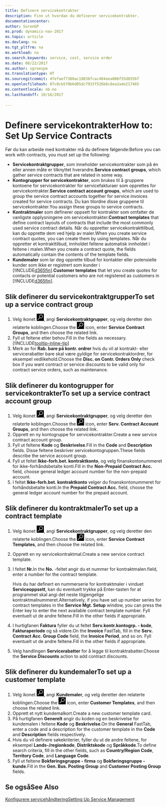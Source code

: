 ```yaml
---
title: Definere servicekontrakter
description: Finn ut hvordan du definerer servicekontrakter.
documentationcenter: 
author: SorenGP
ms.prod: dynamics-nav-2017
ms.topic: article
ms.devlang: na
ms.tgt_pltfrm: na
ms.workload: na
ms.search.keywords: service, cost, service order
ms.date: 08/22/2017
ms.author: sgroespe
ms.translationtype: HT
ms.sourcegitcommit: 4fefaef7380ac10836fcac404eea006f55d8556f
ms.openlocfilehash: 07c0cb570b6d05dc7915f526b6c8ea2ade217465
ms.contentlocale: nb-no
ms.lasthandoff: 10/16/2017

---
```


# <a name="how-to-set-up-service-contracts"></a><span data-ttu-id="6099c-103">Definere servicekontrakter</span><span class="sxs-lookup"><span data-stu-id="6099c-103">How to: Set Up Service Contracts</span></span>
<span data-ttu-id="6099c-104">Før du kan arbeide med kontrakter må du definere følgende:</span><span class="sxs-lookup"><span data-stu-id="6099c-104">Before you can work with contracts, you must set up the following:</span></span> 

* <span data-ttu-id="6099c-105">**Servicekontraktgrupper**, som inneholder servicekontrakter som på én eller annen måte er tilknyttet hverandre.</span><span class="sxs-lookup"><span data-stu-id="6099c-105">**Service contract groups**, which gather service contracts that are related in some way.</span></span>
* <span data-ttu-id="6099c-106">**Kontogrupper for servicekontrakter**, som brukes til å gruppere kontoene for servicekontrakter for servicefakturaer som opprettes for servicekontrakter.</span><span class="sxs-lookup"><span data-stu-id="6099c-106">**Service contract account groups**, which are used to group the service contract accounts together for service invoices created for service contracts.</span></span> <span data-ttu-id="6099c-107">Du kan tilordne disse gruppene til servicekontrakter.</span><span class="sxs-lookup"><span data-stu-id="6099c-107">You assign these groups to service contracts.</span></span>  
* <span data-ttu-id="6099c-108">**Kontraktmaler** som definerer oppsett for kontrakter som omfatter de vanligste opplysningene om servicekontrakter.</span><span class="sxs-lookup"><span data-stu-id="6099c-108">**Contract templates** that define contract layouts of contracts that include the most commonly used service contract details.</span></span> <span data-ttu-id="6099c-109">Når du oppretter servicekontrakttilbud, kan du opprette dem ved hjelp av maler.</span><span class="sxs-lookup"><span data-stu-id="6099c-109">When you create service contract quotes, you can create them by using templates.</span></span> <span data-ttu-id="6099c-110">Når du oppretter et kontrakttilbud, innholdet feltene automatisk innholdet i feltene i malen.</span><span class="sxs-lookup"><span data-stu-id="6099c-110">When you create a contract quote, the fields automatically contain the contents of the template fields.</span></span>
* <span data-ttu-id="6099c-111">**Kundemaler** som lar deg opprette tilbud for kontakter eller potensielle kunder som ikke er registrert som kunder i [!INCLUDE[d365fin](includes/d365fin_md.md)].</span><span class="sxs-lookup"><span data-stu-id="6099c-111">**Customer templates** that let you create quotes for contacts or potential customers who are not registered as customers in [!INCLUDE[d365fin](includes/d365fin_md.md)].</span></span>  

## <a name="to-set-up-a-service-contract-group"></a><span data-ttu-id="6099c-112">Slik definerer du servicekontraktgrupper</span><span class="sxs-lookup"><span data-stu-id="6099c-112">To set up a service contract group</span></span>  
1. <span data-ttu-id="6099c-113">Velg ikonet ![Søk etter side eller rapport](media/ui-search/search_small.png "Søk etter side eller rapport"), angi **Servicekontraktgrupper**, og velg deretter den relaterte koblingen.</span><span class="sxs-lookup"><span data-stu-id="6099c-113">Choose the ![Search for Page or Report](media/ui-search/search_small.png "Search for Page or Report icon") icon, enter **Service Contract Groups**, and then choose the related link.</span></span>  
2. <span data-ttu-id="6099c-114">Fyll ut feltene etter behov.</span><span class="sxs-lookup"><span data-stu-id="6099c-114">Fill in the fields as necessary.</span></span> [!INCLUDE[tooltip-inline-tip](includes/tooltip-inline-tip_md.md)]
3. <span data-ttu-id="6099c-115">Merk av for **Rab. bare på kontr. ordrer** hvis du vil at kontrakt- eller servicerabatter bare skal være gyldige for servicekontraktordrer, for eksempel vedlikehold.</span><span class="sxs-lookup"><span data-stu-id="6099c-115">Choose the **Disc. on Contr. Orders Only** check box if you want contract or service discounts to be valid only for contract service orders, such as maintenance.</span></span>  

## <a name="to-set-up-a-service-contract-account-group"></a><span data-ttu-id="6099c-116">Slik definerer du kontogrupper for servicekontrakter</span><span class="sxs-lookup"><span data-stu-id="6099c-116">To set up a service contract account group</span></span>  
1. <span data-ttu-id="6099c-117">Velg ikonet ![Søk etter side eller rapport](media/ui-search/search_small.png "Søk etter side eller rapport"), angi **Servicekontraktgrupper**, og velg deretter den relaterte koblingen.</span><span class="sxs-lookup"><span data-stu-id="6099c-117">Choose the ![Search for Page or Report](media/ui-search/search_small.png "Search for Page or Report icon") icon, enter **Serv. Contract Account Groups**, and then choose the related link.</span></span>  
2. <span data-ttu-id="6099c-118">Opprett en ny kontogruppe for servicekontrakter.</span><span class="sxs-lookup"><span data-stu-id="6099c-118">Create a new service contract account group.</span></span>   
3. <span data-ttu-id="6099c-119">Fyll ut feltene **Kode** og **Beskrivelse**.</span><span class="sxs-lookup"><span data-stu-id="6099c-119">Fill in the **Code** and **Description** fields.</span></span> <span data-ttu-id="6099c-120">Disse feltene beskriver servicekontogruppen.</span><span class="sxs-lookup"><span data-stu-id="6099c-120">These fields describe the service account group.</span></span>  
4. <span data-ttu-id="6099c-121">Fyll ut feltet **Ikke-forh.bet. kontraktkonto**, og velg finanskontonummeret for ikke-forhåndsbetalte konti.</span><span class="sxs-lookup"><span data-stu-id="6099c-121">Fill in the **Non-Prepaid Contract Acc.** field, choose general ledger account number for the non-prepaid account.</span></span>  
5. <span data-ttu-id="6099c-122">I feltet **Ikke-forh.bet. kontraktkonto** velger du finanskontonummeret for forhåndsbetalte konti.</span><span class="sxs-lookup"><span data-stu-id="6099c-122">In the **Prepaid Contract Acc.** field, choose the general ledger account number for the prepaid account.</span></span>  

## <a name="to-set-up-a-contract-template"></a><span data-ttu-id="6099c-123">Slik definerer du kontraktmaler</span><span class="sxs-lookup"><span data-stu-id="6099c-123">To set up a contract template</span></span>  
1. <span data-ttu-id="6099c-124">Velg ikonet ![Søk etter side eller rapport](media/ui-search/search_small.png "Søk etter side eller rapport"), angi **Servicekontraktgrupper**, og velg deretter den relaterte koblingen.</span><span class="sxs-lookup"><span data-stu-id="6099c-124">Choose the ![Search for Page or Report](media/ui-search/search_small.png "Search for Page or Report icon") icon, enter **Service Contract Templates**, and then choose the related link.</span></span>  
2. <span data-ttu-id="6099c-125">Opprett en ny servicekontraktmal.</span><span class="sxs-lookup"><span data-stu-id="6099c-125">Create a new service contract template.</span></span>  
3. <span data-ttu-id="6099c-126">I feltet **Nr.**</span><span class="sxs-lookup"><span data-stu-id="6099c-126">In the **No.**</span></span> <span data-ttu-id="6099c-127">-feltet angir du et nummer for kontraktmalen.</span><span class="sxs-lookup"><span data-stu-id="6099c-127">field, enter a number for the contract template.</span></span>  
  
     <span data-ttu-id="6099c-128">Hvis du har definert en nummerserie for kontraktmaler i vinduet **Serviceoppsett**, kan du eventuelt trykke på Enter-tasten for at programmet skal angi det neste tilgjengelige kontraktmalnummeret.</span><span class="sxs-lookup"><span data-stu-id="6099c-128">Alternatively, if you have set up number series for contract templates in the **Service Mgt. Setup** window, you can press the Enter key to enter the next available contract template number.</span></span> <span data-ttu-id="6099c-129">Fyll eventuelt ut de andre feltene.</span><span class="sxs-lookup"><span data-stu-id="6099c-129">Fill in the other fields if appropriate.</span></span>  
  
4. <span data-ttu-id="6099c-130">I hurtigfanen **Faktura** fyller du ut feltet **Serv.kontr.kontogrp. - kode**, **Fakturaperiode** og så videre.</span><span class="sxs-lookup"><span data-stu-id="6099c-130">On the **Invoice** FastTab, fill in the **Serv. Contract Acc. Group Code** field, the **Invoice Period**, and so on.</span></span> <span data-ttu-id="6099c-131">Fyll eventuelt ut de andre feltene.</span><span class="sxs-lookup"><span data-stu-id="6099c-131">Fill in the other fields if appropriate.</span></span>  
5. <span data-ttu-id="6099c-132">Velg handlingen **Servicerabatter** for å legge til kontraktrabatter.</span><span class="sxs-lookup"><span data-stu-id="6099c-132">Choose the **Service Discounts** action to add contract discounts.</span></span>  

## <a name="to-set-up-a-customer-template"></a><span data-ttu-id="6099c-133">Slik definerer du kundemaler</span><span class="sxs-lookup"><span data-stu-id="6099c-133">To set up a customer template</span></span>  
1. <span data-ttu-id="6099c-134">Velg ikonet ![Søk etter side eller rapport](media/ui-search/search_small.png "Søk etter side eller rapport"), angi **Kundemaler**, og velg deretter den relaterte koblingen.</span><span class="sxs-lookup"><span data-stu-id="6099c-134">Choose the ![Search for Page or Report](media/ui-search/search_small.png "Search for Page or Report icon") icon, enter **Customer Templates**, and then choose the related link.</span></span>  
2. <span data-ttu-id="6099c-135">Opprett et nytt kundemalkort.</span><span class="sxs-lookup"><span data-stu-id="6099c-135">Create a new customer template card.</span></span>  
3. <span data-ttu-id="6099c-136">På hurtigfanen **Generelt** angir du koden og en beskrivelse for kundemalen i feltene **Kode** og **Beskrivelse**.</span><span class="sxs-lookup"><span data-stu-id="6099c-136">On the **General** FastTab, enter a code and a description for the customer template in the **Code** and **Description** fields respectively.</span></span> 
4. <span data-ttu-id="6099c-137">Hvis du vil definere søkekriterier, fyller du ut de andre feltene, for eksempel **Lands-/regionkode**, **Distriktskode** og **Språkkode**.</span><span class="sxs-lookup"><span data-stu-id="6099c-137">To define search criteria, fill in the other fields, such as **Country/Region Code**, **Territory Code**, and **Language Code**.</span></span>  
5. <span data-ttu-id="6099c-138">Fyll ut feltene **Bokføringsgruppe - firma** og **Bokføringsgruppe - kunde**.</span><span class="sxs-lookup"><span data-stu-id="6099c-138">Fill in the **Gen. Bus. Posting Group** and **Customer Posting Group** fields.</span></span>  

## <a name="see-also"></a><span data-ttu-id="6099c-139">Se også</span><span class="sxs-lookup"><span data-stu-id="6099c-139">See Also</span></span>
[<span data-ttu-id="6099c-140">Konfigurere servicehåndtering</span><span class="sxs-lookup"><span data-stu-id="6099c-140">Setting Up Service Management</span></span>](service-setup-service.md)

